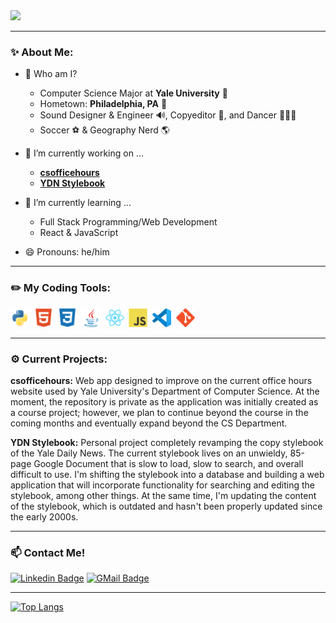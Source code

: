 <!--
<div id="header" align="center">
  <img src="https://media.giphy.com/media/7Cr71vflxfGFO/giphy.gif" width="100" />
</div>
-->

<img src="https://i.imgur.com/s8LUZDx.png" />

---
### ✨ About Me:
- 📍 Who am I?
  - Computer Science Major at **Yale University** 🏫
  - Hometown: **Philadelphia, PA** 🏢
  - Sound Designer & Engineer 🔊, Copyeditor 📰, and Dancer 🤸🏽‍♂️
  - Soccer ⚽️ & Geography Nerd 🌎

- 🔭 I’m currently working on ...
  - **<a href="https://github.com/yale-cpsc-419-fa23/csofficehours" target="_blank">csofficehours</a>**
  - **<a href="https://github.com/mwillen04/ydn-stylebook" target="_blank">YDN Stylebook</a>**
 
- 🌱 I’m currently learning ...
  - Full Stack Programming/Web Development
  - React & JavaScript

- 😄 Pronouns: he/him

---
### ✏️ My Coding Tools:

<div id="badges">
  <img src="https://github.com/devicons/devicon/blob/master/icons/python/python-original.svg" width="30" height="30" />&nbsp;
  <img src="https://github.com/devicons/devicon/blob/master/icons/html5/html5-plain.svg" width="30" height="30" />&nbsp;
  <img src="https://github.com/devicons/devicon/blob/master/icons/css3/css3-plain.svg" width="30" height="30" />&nbsp;
  <img src="https://github.com/devicons/devicon/blob/master/icons/java/java-original.svg" width="30" height="30" />&nbsp;
  <img src="https://github.com/devicons/devicon/blob/master/icons/react/react-original.svg" width="30" height="30" />&nbsp;
  <img src="https://github.com/devicons/devicon/blob/master/icons/javascript/javascript-original.svg" width="30" height="30" />&nbsp;
  <img src="https://github.com/devicons/devicon/blob/master/icons/vscode/vscode-original.svg" width="30" height="30" />&nbsp;
  <img src="https://github.com/devicons/devicon/blob/master/icons/git/git-original.svg" width="30" height="30" />&nbsp;
</div>

---
### ⚙️ Current Projects:

**csofficehours:** Web app designed to improve on the current office hours website used by Yale University's Department of Computer Science. At the moment, the repository is private as the application was initially created as a course project; however, we plan to continue beyond the course in the coming months and eventually expand beyond the CS Department.

**YDN Stylebook:** Personal project completely revamping the copy stylebook of the Yale Daily News. The current stylebook lives on an unwieldy, 85-page Google Document that is slow to load, slow to search, and overall difficult to use. I'm shifting the stylebook into a database and building a web application that will incorporate functionality for searching and editing the stylebook, among other things. At the same time, I'm updating the content of the stylebook, which is outdated and hasn't been properly updated since the early 2000s.

---
### 📫 Contact Me!

[![Linkedin Badge](https://img.shields.io/badge/-LinkedIn-blue?style=flat&logo=Linkedin&logoColor=white)](https://www.linkedin.com/in/michael-willen-b3781a201/)
[![GMail Badge](https://img.shields.io/badge/Gmail-D14836?style=flat&logo=gmail&logoColor=white)](mailto:michael.willen@yale.edu)

---

[![Top Langs](https://github-readme-stats.vercel.app/api/top-langs/?username=mwillen04&layout=compact&theme=transparent&hide_border=true)](https://github.com/anuraghazra/github-readme-stats)
